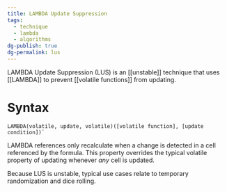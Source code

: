 ```yaml
---
title: LAMBDA Update Suppression
tags:
  - technique
  - lambda
  - algorithms
dg-publish: true
dg-permalink: lus
---
```

LAMBDA Update Suppression (LUS) is an [[unstable]] technique that uses [[LAMBDA]] to prevent [[volatile functions]] from updating.
# Syntax
```xls
LAMBDA(volatile, update, volatile)([volatile function], [update condition])`
```

LAMBDA references only recalculate when a change is detected in a cell referenced by the formula. This property overrides the typical volatile property of updating whenever *any* cell is updated.

Because LUS is unstable, typical use cases relate to temporary randomization and dice rolling.